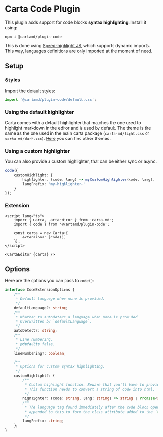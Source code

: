 # Carta Code Plugin

This plugin adds support for code blocks **syntax highlighting**. Install it using:

```
npm i @cartamd/plugin-code
```

This is done using [Speed-highlight JS](https://github.com/speed-highlight/core), which supports dynamic imports. This way, languages definitions are only imported at the moment of need.

## Setup

### Styles

Import the default styles:

```ts
import '@cartamd/plugin-code/default.css';
```

### Using the default highlighter

Carta comes with a default highlighter that matches the one used to highlight markdown in the editor and is used by default.
The theme is the same as the one used in the main carta package (`carta-md/light.css` or `carta-md/dark.css`).
[Here](https://github.com/speed-highlight/core/tree/main/src/themes) you can find other themes.

### Using a custom highlighter

You can also provide a custom highlighter, that can be either sync or async.

```ts
code({
	customHighlight: {
		highlighter: (code, lang) => myCustomHighlighter(code, lang),
		langPrefix: 'my-highlighter-'
	}
});
```

### Extension

```svelte
<script lang="ts">
	import { Carta, CartaEditor } from 'carta-md';
	import { code } from '@cartamd/plugin-code';

	const carta = new Carta({
		extensions: [code()]
	});
</script>

<CartaEditor {carta} />
```

## Options

Here are the options you can pass to `code()`:

```ts
interface CodeExtensionOptions {
	/**
	 * Default language when none is provided.
	 */
	defaultLanguage?: string;
	/**
	 * Whether to autodetect a language when none is provided.
	 * Overwritten by `defaultLanguage`.
	 */
	autoDetect?: string;
	/**
	 * Line numbering.
	 * @defaults false.
	 */
	lineNumbering?: boolean;

	/**
	 * Options for custom syntax highlighting.
	 */
	customHighlight?: {
		/**
		 * Custom highlight function. Beware that you'll have to provide your own styles.
		 * This function needs to convert a string of code into html.
		 */
		highlighter: (code: string, lang: string) => string | Promise<string>;
		/**
		 * The language tag found immediately after the code block opening marker is
		 * appended to this to form the class attribute added to the `<code>` element.
		 */
		langPrefix: string;
	};
}
```
